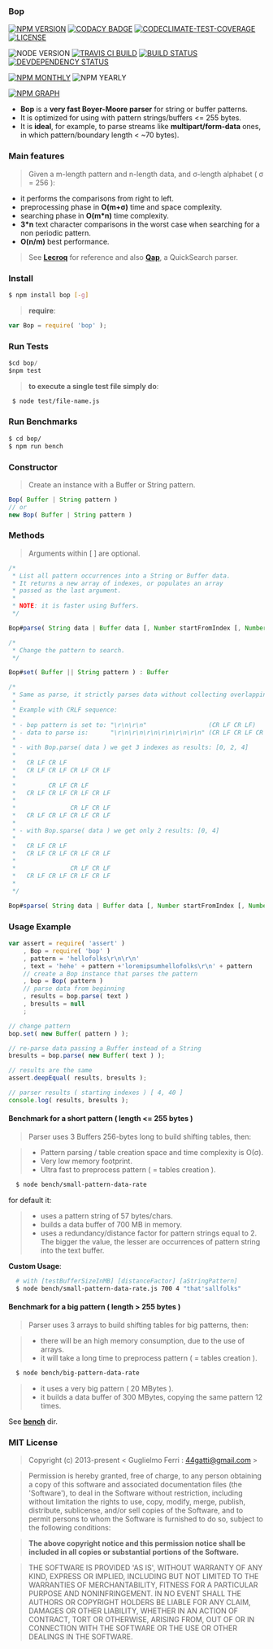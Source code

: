 ### Bop

[![NPM VERSION](http://img.shields.io/npm/v/bop.svg?style=flat)](https://www.npmjs.org/package/bop)
[![CODACY BADGE](https://img.shields.io/codacy/b18ed7d95b0a4707a0ff7b88b30d3def.svg?style=flat)](https://www.codacy.com/public/44gatti/bop)
[![CODECLIMATE-TEST-COVERAGE](https://img.shields.io/codeclimate/coverage/github/rootslab/bop.svg?style=flat)](https://codeclimate.com/github/rootslab/bop)
[![LICENSE](http://img.shields.io/badge/license-MIT-blue.svg?style=flat)](https://github.com/rootslab/bop#mit-license)

![NODE VERSION](https://img.shields.io/node/v/bop.svg)
[![TRAVIS CI BUILD](http://img.shields.io/travis/rootslab/bop.svg?style=flat)](http://travis-ci.org/rootslab/bop)
[![BUILD STATUS](http://img.shields.io/david/rootslab/bop.svg?style=flat)](https://david-dm.org/rootslab/bop)
[![DEVDEPENDENCY STATUS](http://img.shields.io/david/dev/rootslab/bop.svg?style=flat)](https://david-dm.org/rootslab/bop#info=devDependencies)

[![NPM MONTHLY](http://img.shields.io/npm/dm/bop.svg?style=flat)](http://npm-stat.com/charts.html?package=bop)
![NPM YEARLY](https://img.shields.io/npm/dy/bop.svg)

[![NPM GRAPH](https://nodei.co/npm/bop.png?downloads=true&downloadRank=true&stars=true)](https://nodei.co/npm/bop/)

 * __Bop__ is a __very fast Boyer-Moore parser__ for string or buffer patterns.
 * It is optimized for using with pattern strings/buffers <= 255 bytes.
 * It is __ideal__, for example, to parse streams like __multipart/form-data__ ones, in which pattern/boundary length < ~70 bytes).

### Main features

> Given a m-length pattern and n-length data, and σ-length alphabet ( σ = 256 ):

- it performs the comparisons from right to left.
- preprocessing phase in __O(m+σ)__ time and space complexity.
- searching phase in __O(m*n)__ time complexity.
- __3*n__ text character comparisons in the worst case when searching for a non periodic pattern.
- __O(n/m)__ best performance.

> See __[Lecroq](http://www-igm.univ-mlv.fr/~lecroq/string/node14.html)__ for reference and also __[Qap](https://github.com/rootslab/qap)__, a QuickSearch parser.

### Install
```bash
$ npm install bop [-g]
```

> __require__:

```javascript
var Bop = require( 'bop' );
```

### Run Tests

```javascript
$cd bop/
$npm test
```

> __to execute a single test file simply do__:

```bash
 $ node test/file-name.js
```

### Run Benchmarks

```bash
$ cd bop/
$ npm run bench
```

### Constructor

> Create an instance with a Buffer or String pattern.

```javascript
Bop( Buffer | String pattern )
// or
new Bop( Buffer | String pattern )
```

### Methods

> Arguments within [ ] are optional.

```javascript
/*
 * List all pattern occurrences into a String or Buffer data.
 * It returns a new array of indexes, or populates an array
 * passed as the last argument.
 *
 * NOTE: it is faster using Buffers.
 */

Bop#parse( String data | Buffer data [, Number startFromIndex [, Number limitResultsTo [, Array array ] ] ] ) : Array

/*
 * Change the pattern to search.
 */

Bop#set( Buffer || String pattern ) : Buffer

/*
 * Same as parse, it strictly parses data without collecting overlapping sequences.
 *
 * Example with CRLF sequence:
 *
 * - bop pattern is set to: "\r\n\r\n"                 (CR LF CR LF)
 * - data to parse is:      "\r\n\r\n\r\n\r\n\r\n\r\n" (CR LF CR LF CR LF CR LF )
 * 
 * - with Bop.parse( data ) we get 3 indexes as results: [0, 2, 4]
 *
 *   CR LF CR LF
 *   CR LF CR LF CR LF CR LF
 *
 *         CR LF CR LF
 *   CR LF CR LF CR LF CR LF
 *
 *               CR LF CR LF
 *   CR LF CR LF CR LF CR LF
 *
 * - with Bop.sparse( data ) we get only 2 results: [0, 4]
 *
 *   CR LF CR LF
 *   CR LF CR LF CR LF CR LF
 *
 *               CR LF CR LF
 *   CR LF CR LF CR LF CR LF
 *
 */

Bop#sparse( String data | Buffer data [, Number startFromIndex [, Number limitResultsTo [, Array array ] ] ] ) : Array
```

### Usage Example

```javascript
var assert = require( 'assert' )
    , Bop = require( 'bop' )
    , pattern = 'hellofolks\r\n\r\n'
    , text = 'hehe' + pattern +'loremipsumhellofolks\r\n' + pattern
    // create a Bop instance that parses the pattern
    , bop = Bop( pattern )
    // parse data from beginning
    , results = bop.parse( text )
    , bresults = null
    ;

// change pattern
bop.set( new Buffer( pattern ) );

// re-parse data passing a Buffer instead of a String
bresults = bop.parse( new Buffer( text ) );

// results are the same
assert.deepEqual( results, bresults );

// parser results ( starting indexes ) [ 4, 40 ]
console.log( results, bresults );
```

#### Benchmark for a short pattern ( length <= 255 bytes )

> Parser uses 3 Buffers 256-bytes long to build shifting tables, then:

> - Pattern parsing / table creation space and time complexity is O(σ).
> - Very low memory footprint.
> - Ultra fast to preprocess pattern ( = tables creation ).

```bash
  $ node bench/small-pattern-data-rate
```

for default it:

> - uses a pattern string of 57 bytes/chars.
> - builds a data buffer of 700 MB in memory.
> - uses a redundancy/distance factor for pattern strings equal to 2. The bigger the value, 
the lesser are occurrences of pattern string into the text buffer.

 **Custom Usage**:

```bash
  # with [testBufferSizeInMB] [distanceFactor] [aStringPattern]
  $ node bench/small-pattern-data-rate.js 700 4 "that'sallfolks"
```

#### Benchmark for a big pattern ( length > 255 bytes )

> Parser uses 3 arrays to build shifting tables for big patterns, then:

> - there will be an high memory consumption, due to the use of arrays.
> - it will take a long time to preprocess pattern ( = tables creation ).

```bash
  $ node bench/big-pattern-data-rate
```

> - it uses a very big pattern ( 20 MBytes ).
> - it builds a data buffer of 300 MBytes, copying the same pattern 12 times.

See __[bench](./bench)__ dir.


### MIT License

> Copyright (c) 2013-present &lt; Guglielmo Ferri : 44gatti@gmail.com &gt;

> Permission is hereby granted, free of charge, to any person obtaining
> a copy of this software and associated documentation files (the
> 'Software'), to deal in the Software without restriction, including
> without limitation the rights to use, copy, modify, merge, publish,
> distribute, sublicense, and/or sell copies of the Software, and to
> permit persons to whom the Software is furnished to do so, subject to
> the following conditions:

> __The above copyright notice and this permission notice shall be
> included in all copies or substantial portions of the Software.__

> THE SOFTWARE IS PROVIDED 'AS IS', WITHOUT WARRANTY OF ANY KIND,
> EXPRESS OR IMPLIED, INCLUDING BUT NOT LIMITED TO THE WARRANTIES OF
> MERCHANTABILITY, FITNESS FOR A PARTICULAR PURPOSE AND NONINFRINGEMENT.
> IN NO EVENT SHALL THE AUTHORS OR COPYRIGHT HOLDERS BE LIABLE FOR ANY
> CLAIM, DAMAGES OR OTHER LIABILITY, WHETHER IN AN ACTION OF CONTRACT,
> TORT OR OTHERWISE, ARISING FROM, OUT OF OR IN CONNECTION WITH THE
> SOFTWARE OR THE USE OR OTHER DEALINGS IN THE SOFTWARE.
